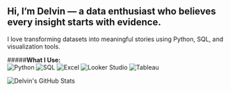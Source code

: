 ## Hi, I’m Delvin — a data enthusiast who believes every insight starts with evidence.  
I love transforming datasets into meaningful stories using Python, SQL, and visualization tools.

#####**What I Use:**  
![Python](https://img.shields.io/badge/Python-3776AB?logo=python&logoColor=white)
![SQL](https://img.shields.io/badge/SQL-4479A1?logo=postgresql&logoColor=white)
![Excel](https://img.shields.io/badge/Excel-217346?logo=microsoftexcel&logoColor=white)
![Looker Studio](https://img.shields.io/badge/Looker%20Studio-4285F4?logo=looker&logoColor=white)
![Tableau](https://img.shields.io/badge/Tableau-E97627?logo=tableau&logoColor=white)

![Delvin's GitHub Stats](https://github-readme-stats.vercel.app/api?username=delvinfarhan&show_icons=true&theme=tokyonight)
